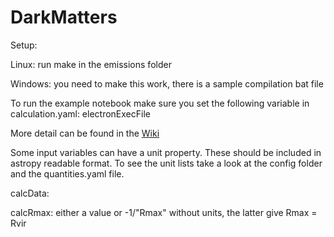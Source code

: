 # DarkMatters
Setup:

Linux: run make in the emissions folder

Windows: you need to make this work, there is a sample compilation bat file

To run the example notebook make sure you set the following variable in calculation.yaml: electronExecFile

More detail can be found in the [Wiki](https://github.com/Hyperthetical/DarkMatters/wiki)

Some input variables can have a unit property. These should be included in astropy readable format. To see the unit lists take a look at the config folder and the quantities.yaml file. 

calcData:

calcRmax: either a value or -1/"Rmax" without units, the latter give Rmax = Rvir
